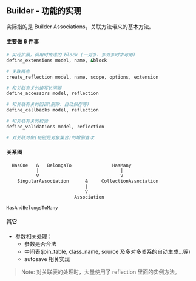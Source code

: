 ## Builder - 功能的实现

实际指的是 Builder Associations，关联方法带来的基本方法。

#### 主要做 6 件事

```ruby
# 实现扩展，调用时传递的 block (一对多、多对多时才可用)
define_extensions model, name, &block

# 关联两者
create_reflection model, name, scope, options, extension

# 和关联有关的读写访问器
define_accessors model, reflection

# 和关联有关的回调(删除、自动保存等)
define_callbacks model, reflection

# 和关联有关的校验
define_validations model, reflection

# 对关联对象(特别是对象集合)的增删查改
```

#### 关系图

```
  HasOne   &   BelongsTo               HasMany
           |                              |
           V                              V
    SingularAssociation      &     CollectionAssociation
                             |
                             V   
                         Association
                         
HasAndBelongsToMany
```

#### 其它

- 参数相关处理：
  - 参数是否合法  
  - 中间表(join_table, class_name, source 及多对多关系的自动生成...等)  
  - autosave 相关实现

> Note: 对关联表的处理时，大量使用了 reflection 里面的实例方法。
